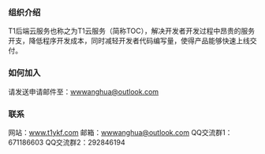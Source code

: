 ### 组织介绍
T1后端云服务也称之为T1云服务（简称TOC），解决开发者开发过程中昂贵的服务开支，降低程序开发成本，同时减轻开发者代码编写量，使得产品能够快速上线交付。

### 如何加入
请发送申请邮件至：wwwanghua@outlook.com

### 联系
网站：www.t1ykf.com
邮箱：wwwanghua@outlook.com
QQ交流群1：671186603
QQ交流群2：292846194
